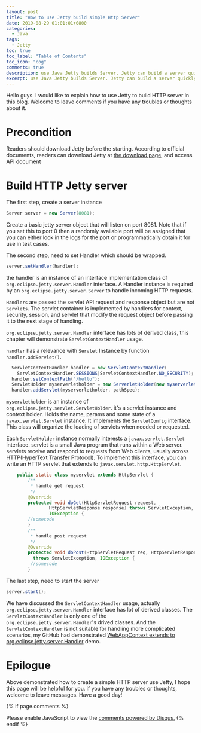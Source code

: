 ```yaml
---
layout: post
title: "How to use Jetty build simple Http Server"
date: 2019-08-29 01:01:01+0800
categories:
  - Java
tags:
  - Jetty
toc: true
toc_label: "Table of Contents"
toc_icon: "cog"
comments: true
description: use Java Jetty builds Server. Jetty can build a server quickly within steps.it wipes extra procedures.
excerpt: use Java Jetty builds Server. Jetty can build a server quickly within steps.it wipes extra procedures.
---
```

Hello guys. I would like to explain how to use Jetty to build HTTP server in this blog. Welcome to leave comments if you have any troubles or thoughts about it.

# Precondition

Readers should download Jetty before the starting. According to official documents, readers can download Jetty at [the download page][1], and access API document



# Build HTTP Jetty server
The first step, create a server instance
```java
Server server = new Server(8081);
```
Create a basic jetty server object that will listen on port 8081. Note that if you set this to port 0 then a randomly available port will be assigned that you can either look in the logs for the port or programmatically obtain it for use in test cases.



The second step, need to set Handler which should be wrapped.
```java
server.setHandler(handler);
```
the handler is an instance of an interface implementation class of `org.eclipse.jetty.server.Handler` interface. A Handler instance is required by an `org.eclipse.jetty.server.Server` to handle incoming HTTP requests.

`Handlers` are passed the servlet API request and response object but are not `Servlets`. The servlet container is implemented by handlers for context, security, session, and servlet that modify the request object before passing it to the next stage of handling.

`org.eclipse.jetty.server.Handler` interface has lots of derived class, this chapter will demonstrate `ServletContextHandler` usage.


`handler` has a relevance with `Servlet` Instance by function `handler.addServlet()`.
```java
  ServletContextHandler handler = new ServletContextHandler(
  	ServletContextHandler.SESSIONS|ServletContextHandler.NO_SECURITY);
  handler.setContextPath("/hello");
  ServletHolder myserverletholder = new ServerletHolder(new myserverlet());
  handler.addServlet(myserverletholder, pathSpec);
```
`myservletholder` is an instance of `org.eclipse.jetty.servlet.ServletHolder`. it's a servlet instance and context holder. Holds the name, params and some state of a `javax.servlet.Servlet` instance. It implements the `ServletConfig` interface. This class will organize the loading of servlets when needed or requested.



Each `ServletHolder` instance normally interests a `javax.servlet.Servlet` interface. servlet is a small Java program that runs within a Web server. servlets receive and respond to requests from Web clients, usually across HTTP(HyperText Transfer Protocol). To implement this interface,  you can write an HTTP servlet that extends to `javax.servlet.http.HttpServlet`.


```java
    public static class myservlet extends HttpServlet {
        /**
         * handle get request
         */
        @Override
        protected void doGet(HttpServletRequest request,
                HttpServletResponse response) throws ServletException,
                IOException {
        //somecode
        }
        /**
         * handle post request
         */
        @Override
        protected void doPost(HttpServletRequest req, HttpServletResponse resp)
          throws ServletException, IOException {
         //somecode
        }
```

The last step, need to start the server
```java
server.start();
```
We have discussed the `ServletContextHandler` usage, actually `org.eclipse.jetty.server.Handler` interface has lot of derived classes.  The `ServletContextHandler` is only one of the `org.eclipse.jetty.server.Handler`'s drived classes. And the `ServletContextHandler` is not suitable for handling more complicated scenarios, my GitHub had demonstrated [WebAppContext extends to org.eclipse.jetty.server.Handler][WebAppContext] demo.

# Epilogue
Above demonstrated how to create a simple HTTP server use Jetty, I hope this page will be helpful for you. if you have any troubles or thoughts, welcome to leave messages. Have a good day!

[WebAppContext]: https://github.com/voltWu/Jetty-HTTP-example
[1]: https://www.eclipse.org/jetty/download.html
{% if page.comments %}
<div id="disqus_thread"></div>
<script>

/**
*  RECOMMENDED CONFIGURATION VARIABLES: EDIT AND UNCOMMENT THE SECTION BELOW TO INSERT DYNAMIC VALUES FROM YOUR PLATFORM OR CMS.
*  LEARN WHY DEFINING THESE VARIABLES IS IMPORTANT: https://disqus.com/admin/universalcode/#configuration-variables*/
/*
var disqus_config = function () {
this.page.url = PAGE_URL;  // Replace PAGE_URL with your page's canonical URL variable
this.page.identifier = PAGE_IDENTIFIER; // Replace PAGE_IDENTIFIER with your page's unique identifier variable
};
*/
(function() { // DON'T EDIT BELOW THIS LINE
var d = document, s = d.createElement('script');
s.src = 'https://https-github-com-voltwu-blog.disqus.com/embed.js';
s.setAttribute('data-timestamp', +new Date());
(d.head || d.body).appendChild(s);
})();
</script>
<noscript>Please enable JavaScript to view the <a href="https://disqus.com/?ref_noscript">comments powered by Disqus.</a></noscript>
{% endif %}
